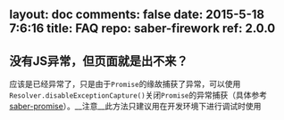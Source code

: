layout: doc
comments: false
date: 2015-5-18 7:6:16
title: FAQ
repo: saber-firework
ref: 2.0.0
---

## 没有JS异常，但页面就是出不来？

应该是已经异常了，只是由于`Promise`的缘故捕获了异常，可以使用`Resolver.disableExceptionCapture()`关闭`Promise`的异常捕获（具体参考[saber-promise](https://github.com/ecomfe/saber-promise#resolverdisableexceptioncapture)）。__注意__此方法只建议用在开发环境下进行调试时使用